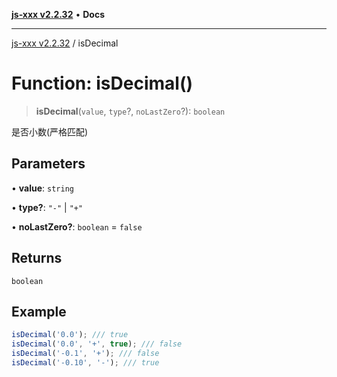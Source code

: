 [**js-xxx v2.2.32**](../README.md) • **Docs**

***

[js-xxx v2.2.32](../README.md) / isDecimal

# Function: isDecimal()

> **isDecimal**(`value`, `type`?, `noLastZero`?): `boolean`

是否小数(严格匹配)

## Parameters

• **value**: `string`

• **type?**: `"-"` \| `"+"`

• **noLastZero?**: `boolean` = `false`

## Returns

`boolean`

## Example

```ts
isDecimal('0.0'); /// true
isDecimal('0.0', '+', true); /// false
isDecimal('-0.1', '+'); /// false
isDecimal('-0.10', '-'); /// true
```
